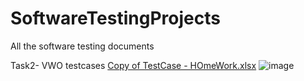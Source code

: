 # SoftwareTestingProjects
All the software testing documents

Task2- VWO testcases
[Copy of TestCase - HOmeWork.xlsx](https://github.com/user-attachments/files/16115252/Copy.of.TestCase.-.HOmeWork.xlsx)
![image](https://github.com/pallavi-kambe/SoftwareTestingProjects/assets/174857366/17cfdce3-615e-4d98-a074-bb85ab26d583)

